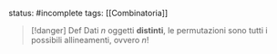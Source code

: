 status: #incomplete
tags: [[Combinatoria]]

> [!danger] Def
> Dati $n$ oggetti **distinti**, le permutazioni sono tutti i possibili allineamenti, ovvero $n!$

